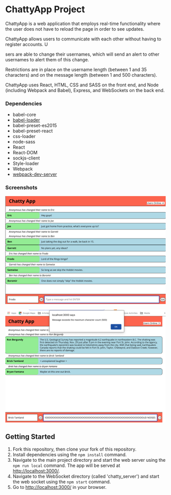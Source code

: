 ChattyApp Project
=====================

ChattyApp is a web application that employs real-time functionality where the user does not have to reload the page in order to see updates. 

ChattyApp allows users to communicate with each other without having to register accounts. U

sers are able to change their usernames, which will send an alert to other usernames to alert them of this change. 

Restrictions are in place on the username length (between 1 and 35 characters) and on the message length (between 1 and 500 characters). 

ChattyApp uses React, HTML, CSS and SASS on the front end, and Node (including Webpack and Babel), Express, and WebSockets on the back end.


### Dependencies

* babel-core
* [babel-loader](https://github.com/babel/babel-loader)
* babel-preset-es2015
* babel-preset-react
* css-loader
* node-sass
* React
* React-DOM
* sockjs-client
* Style-loader
* Webpack
* [webpack-dev-server](https://github.com/webpack/webpack-dev-server)

### Screenshots

![Screenshot of a Chatty App conversation between 4 clients](https://github.com/eeedubs/chatty-app/blob/master/docs/chatty-app-conversation.png)

![Screenshot of Chatty App with an error message for too many characters entered](https://github.com/eeedubs/chatty-app/blob/master/docs/chatty-app-errors.png)


## Getting Started

1. Fork this repository, then clone your fork of this repository.
2. Install dependencies using the `npm install` command.
3. Navigate to the main project directory and start the web server using the `npm run local` command. The app will be served at <http://localhost:3000/>.
4. Navigate to the WebSocket directory (called 'chatty_server') and start the web socket using the `npm start` command.  
5. Go to <http://localhost:3000/> in your browser.